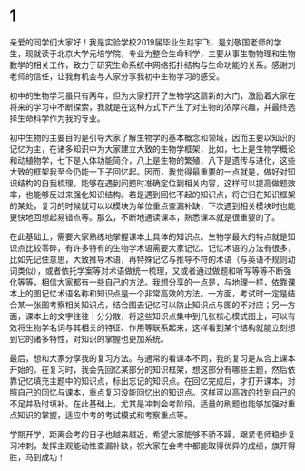 # 1

亲爱的同学们大家好！我是实验学校2019届毕业生赵宇飞，是刘敬国老师的学生，现就读于北京大学元培学院，专业为整合生命科学，主要从事生物物理和生物数学的相关工作，致力于研究生命系统中网络拓扑结构与生命功能的关系。感谢刘老师的信任，让我有机会与大家分享我初中生物学习的感受。

初中的生物学习虽只有两年，但为大家打开了生物学这扇新的大门，激励着大家在将来的学习中不断探索，我就是在这种方式下产生了对生物的浓厚兴趣，并最终选择生命科学作为我的专业。

初中生物的主要目的是引导大家了解生物学的基本概念和领域，因而主要以知识的记忆为主，在诸多知识中为大家建立大致的生物学框架，比如，七上是生物学概论和动植物学，七下是人体功能简介，八上是生物的繁殖，八下是遗传与进化，这些大致的框架我至今仍能一下子回忆起。因而，我觉得最重要的一点就是，做好对知识结构的自我梳理，能够在遇到问题时准确定位到相关内容，这样可以提高做题效率，也能够反过来强化知识结构。若是遇到回忆不起的知识点，将它归在知识框架的某处，复习的时候就可以以模块为单位重点查漏补缺，下次遇到相关模块时也能更快地回想起易错点等。那么，不断地通读课本，熟悉课本就是很重要的了。

在此基础上，需要大家熟练地掌握课本上具体的知识点。生物学最大的特点就是知识点比较零碎，有许多特有的生物学术语需要大家记忆。记忆术语的方法有很多，比如先记住意思，大致推导术语，再特殊记忆与推导不符的术语（与英语不规则动词类似），或者依托学案等对术语做统一梳理，又或者通过做题和听写等等不断强化等等，相信大家都有一些自己的方法。我想分享的一点是，与地理一样，依靠课本上的图记忆术语名称和知识点是一个非常高效的方法。一方面，考试时一定是结合某一张图考察相关知识点，结合图去记忆可以防止知识点与图的不对应；另一方面，课本上的文字往往十分分散，将这些知识点集中到几张核心模式图上，可以有效将生物学名词与其相关的特征、作用等联系起来，这样看到某个结构就能立刻想到它的诸多特性，对知识的掌握也更加系统。

最后，想和大家分享我的复习方法。与通常的看课本不同，我的复习是从合上课本开始的。在复习时，我会先回忆某部分的知识框架，想这部分有哪些主题，然后依靠记忆填充主题中的知识点，标出忘记的知识点。在回忆完成后，才打开课本，对照自己的回忆与课本，重点复习没能回忆出的知识点。这样可以高效的找到自己的不足并及时填补。在此基础上，尤其是冲刺会考阶段，适量的刷题也能够加强对重点知识的掌握，适应中考的考试模式和考察重点等。

学期开学，距离会考的日子也越来越近，希望大家能够不骄不躁，跟紧老师稳步复习冲刺，发挥主观能动性查漏补缺，祝大家在会考中都能取得优异的成绩，旗开得胜，马到成功！